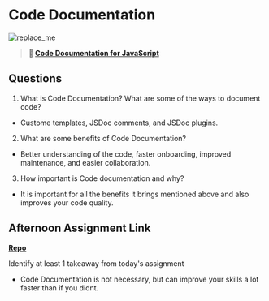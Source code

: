 # Code Documentation

![replace_me](https://codeworks.blob.core.windows.net/public/assets/img/illustrations/placeholder.svg)

> **📖 [Code Documentation for JavaScript](https://codeworksacademy.com/fs-student-guide/resources/wk7/02-JSDocs)**

## Questions

1. What is Code Documentation? What are some of the ways to document code?
- Custome templates, JSDoc comments, and JSDoc plugins.

2. What are some benefits of Code Documentation?
- Better understanding of the code, faster onboarding, improved maintenance, and easier collaboration.

3. How important is Code documentation and why?
- It is important for all the benefits it brings mentioned above and also improves your code quality.

## Afternoon Assignment Link

**[Repo](https://github.com/josuehdz0/checkpoint_6_tower)**

Identify at least 1 takeaway from today's assignment
- Code Documentation is not necessary, but can improve your skills a lot faster than if you didnt. 
